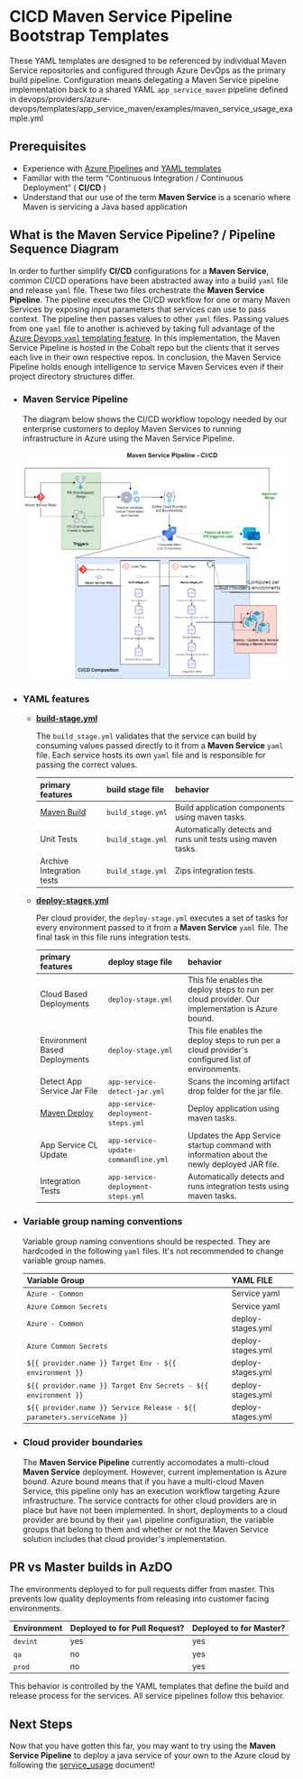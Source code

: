 # CICD Maven Service Pipeline Bootstrap Templates

These YAML templates are designed to be referenced by individual Maven Service repositories and configured through Azure DevOps as the primary build pipeline. Configuration means delegating a Maven Service pipeline implementation back to a shared YAML `app_service_maven` pipeline defined in devops/providers/azure-devops/templates/app_service_maven/examples/maven_service_usage_example.yml

## Prerequisites

- Experience with [Azure Pipelines](https://docs.microsoft.com/en-us/azure/devops/pipelines/get-started/key-pipelines-concepts?view=azure-devops) and [YAML templates](https://docs.microsoft.com/en-us/azure/devops/pipelines/yaml-schema?view=azure-devops&tabs=schema%2Cparameter-schema)
- Familiar with the term “Continuous Integration / Continuous Deployment” ( **CI/CD** )
- Understand that our use of the term **Maven Service** is a scenario where Maven is servicing a Java based application

## What is the Maven Service Pipeline? / Pipeline Sequence Diagram

In order to further simplify **CI/CD** configurations for a **Maven Service**, common CI/CD operations have been abstracted away into a build `yaml` file and release `yaml` file. These two files orchestrate the **Maven Service Pipeline**. The pipeline executes the CI/CD workflow for one or many Maven Services by exposing input parameters that services can use to pass context. The pipeline then passes values to other `yaml` files. Passing values from one `yaml` file to another is achieved by taking full advantage of the [Azure Devops `yaml` templating feature](https://docs.microsoft.com/en-us/azure/devops/pipelines/yaml-schema?view=azure-devops&tabs=schema%2Cparameter-schema). In this implementation, the Maven Service Pipeline is hosted in the Cobalt repo but the clients that it serves each live in their own respective repos. In conclusion, the Maven Service Pipeline holds enough intelligence to service Maven Services even if their project directory structures differ.

- ### Maven Service Pipeline

    The diagram below shows the CI/CD workflow topology needed by our enterprise customers to deploy Maven Services to running infrastructure in Azure using the Maven Service Pipeline.

    ![Maven Service CI/CD WORKFLOW](./.images/CICD_Maven_Service_Pipeline_v1.png)

- ### YAML features

    - **[build-stage.yml](./build-stage.yml)**

        The `build_stage.yml` validates that the service can build by consuming values passed directly to it from a **Maven Service** `yaml` file. Each service hosts its own `yaml` file and is responsible for passing the correct values.

        | primary features | build stage file | behavior |
        | ---  | ---   | ---  |
        | [Maven Build](https://docs.microsoft.com/en-us/azure/devops/pipelines/tasks/build/maven?view=azure-devops) | `build_stage.yml` | Build application components using maven tasks. |
        | Unit Tests | `build_stage.yml` | Automatically detects and runs unit tests using maven tasks. |
        | Archive Integration tests | `build_stage.yml` | Zips integration tests. |

    - **[deploy-stages.yml](./deploy-stages.yml)**

        Per cloud provider, the `deploy-stage.yml` executes a set of tasks for every environment passed to it from a **Maven Service** `yaml` file. The final task in this file runs integration tests.

        | primary features | deploy stage file | behavior |
        | ---  | ---   | ---  |
        | Cloud Based Deployments | `deploy-stage.yml` | This file enables the deploy steps to run per cloud provider. Our implementation is Azure bound. |
        | Environment Based Deployments  | `deploy-stage.yml` | This file enables the deploy steps to run per a cloud provider's configured list of environments. |
        | Detect App Service Jar File | `app-service-detect-jar.yml` | Scans the incoming artifact drop folder for the jar file. |
        | [Maven Deploy](https://docs.microsoft.com/en-us/azure/devops/pipelines/tasks/build/maven?view=azure-devops) | `app-service-deployment-steps.yml` | Deploy application using maven tasks. |
        | App Service CL Update | `app-service-update-commandline.yml` | Updates the App Service startup command with information about the newly deployed JAR file. |
        | Integration Tests | `app-service-deployment-steps.yml` | Automatically detects and runs integration tests using maven tasks. |

- ### Variable group naming conventions

    Variable group naming conventions should be respected. They are hardcoded in the following `yaml` files. It's not recommended to change variable group names.

    | Variable Group | YAML FILE |
    | ---      | ---         |
    |  `Azure - Common` | Service yaml |
    |  `Azure Common Secrets` | Service yaml |
    |  `Azure - Common` | deploy-stages.yml |
    |  `Azure Common Secrets` | deploy-stages.yml |
    |  `${{ provider.name }} Target Env - ${{ environment }}` | deploy-stages.yml |
    |  `${{ provider.name }} Target Env Secrets - ${{ environment }}` | deploy-stages.yml |
    |  `${{ provider.name }} Service Release - ${{ parameters.serviceName }}` | deploy-stages.yml |

- ### Cloud provider boundaries

    The **Maven Service Pipeline** currently accomodates a multi-cloud **Maven Service** deployment. However, current implementation is Azure bound. Azure bound means that if you have a multi-cloud Maven Service, this pipeline only has an execution workflow targeting Azure infrastructure. The service contracts for other cloud providers are in place but have not been implemented.  In short, deployments to a cloud provider are bound by their `yaml` pipeline configuration, the variable groups that belong to them and whether or not the Maven Service solution includes that cloud provider's implementation.

## PR vs Master builds in AzDO

The environments deployed to for pull requests differ from master. This prevents low quality deployments from releasing into customer facing environments.

| Environment | Deployed to for Pull Request? | Deployed to for Master? |
| --- | --- | --- |
| `devint` | yes | yes |
| `qa` | no | yes |
| `prod` | no | yes |

This behavior is controlled by the YAML templates that define the build and release process for the services. All service pipelines follow this behavior.

## Next Steps

Now that you have gotten this far, you may want to try using the **Maven Service Pipeline** to deploy a java service of your own to the Azure cloud by following the [service_usage](./examples/service_usage.md) document!
